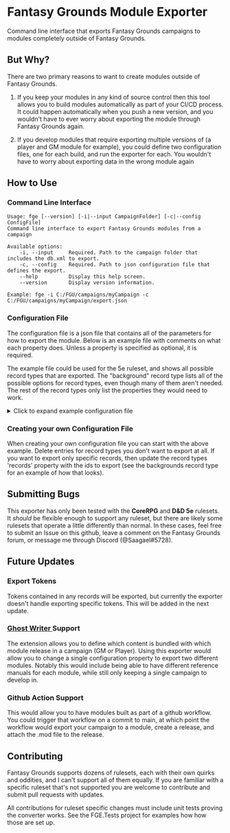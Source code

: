 # Fantasy Grounds Module Exporter

Command line interface that exports Fantasy Grounds campaigns to modules completely outside of Fantasy Grounds.

## But Why?

There are two primary reasons to want to create modules outside of Fantasy Grounds.

1. If you keep your modules in any kind of source control then this tool allows you to build modules automatically as part of your CI/CD process. It could happen automatically when you push a new version, and you wouldn't have to ever worry about exporting the module through Fantasy Grounds again.

2. If you develop modules that require exporting multiple versions of (a player and GM module for example), you could define two configuration files, one for each build, and run the exporter for each. You wouldn't have to worry about exporting data in the wrong module again

## How to Use

### Command Line Interface

```
Usage: fge [--version] [-i|--input CampaignFolder] [-c|--config ConfigFile]
Command line interface to export Fantasy Grounds modules from a campaign

Available options:
    -i, --input     Required. Path to the campaign folder that includes the db.xml to export.
    -c, --config    Required. Path to json configuration file that defines the export.
    --help          Display this help screen.
    --version       Display version information.

Example: fge -i C:/FGU/campaigns/myCampaign -c C:/FGU/campaigns/myCampaign/export.json
```

### Configuration File

The configuration file is a json file that contains all of the parameters for how to export the module. Below is an example file with comments on what each property does. Unless a property is specified as optional, it is required.

The example file could be used for the 5e ruleset, and shows all possible record types that are exported. The "background" record type lists all of the possible options for record types, even though many of them aren't needed. The rest of the record types only list the properties they would need to work.

<details>
<summary>Click to expand example configuration file</summary>

```json
{
    // Relative or absolute path to the folder where the mod file will be put
    // Relative paths are to where the executable is located
    "outputFolder": "C:/FGU/modules",
    // Module's file name (minus the extension)
    "fileName": "moduleName",
    // Relative or absolute path to the thumbnail
    "thumbnail": "",
    // Module name
    "name": "Module_Name",
    // Module display name
    "displayName": "Module Name",
    // Module category
    "category": "Module Category",
    // Module author
    "author": "Your Name",
    // Optional. True if the module is read only. Defaults to false
    "readOnly": false,
    // Optional. True if exporting a player module. Defaults to false
    "playerModule": false,
    // Optional. True if exporting a module for any ruleset. Defaults to false
    "anyRuleset": false,
    // Ruleset label for the module.
    "ruleset": "5E",
    // Relative or absolute path to the folder where the FG data folder is located
    // This is the folder where campaigns, modules, images, tokens, etc. are located
    "fgDataFolder": "C:/FGU",
    // List of record types to export, configured individually
    "recordtypes": [
        {
            // Record type. This shoud match the ruleset's record identifier
            "recordType": "background",
            // The text that's used in the module's index for records of this type
            "libraryName": "Backgrounds",
            // Optional. Element name where this record type is found in the campaign's db.xml before exporting
            // Defaults to the same as recordType
            "dbPath": "background",
            // Optional. Element name where this record type is found in the module's db.xml after exporting
            // Defaults to the same as recordType
            "modulePath": "background",
            // Optional. Element name where this record type is found in a read-only module's db.xml after exporting.
            // Defaults to the same as recordType
            "referencePath": "backgrounddata",
            // Optional. Value for this record type's librarylink.class element in the module's library
            // Defaults to "reference_list"
            "librarylinkClass": "reference_list",
            // Optional. Value for this record type's librarylink.recordname element in the module's library.
            // Defaults to ".."
            "librarylinkRecordName": "..",
            // Optional. Boolean flag to include the recordtype element in the library entry for this record type
            // Defaults to true
            "includeLibraryRecordType": true,
            // Optional. List of record ids to export.
            // If not specified, all records of this type will be exported
            "records": [
                "id-00001",
                "id-00003",
                "id-00010"
            ]
        },
        {
            "recordType": "battle",
            "libraryName": "Encounters",
            "referencePath": "battles",
        },
        {
            "recordType": "battlerandom",
            "libraryName": "Encounters (Random)",
            "referencePath": "battlerandoms",
        },
        {
            // Exporting pregenerated characters these properties to work by default
            "recordType": "charsheet",
            "modulePath": "pregencharsheet",
            "libraryName": "Pregenerated Characters",
            "librarylinkClass": "pregencharselect",
            "librarylinkRecordName": "pregencharsheet",
            "includeLibraryRecordType":  false
        },
        {
            "recordType": "class",
            "libraryName": "Classes",
            "referencePath": "classdata"
        },
        {
            // NOTE: exporting effects does NOT support using the records element to specify specific effects.
            // NOTE: when exporting a read-only module, Effects do not have a referencePath property as they are not exported inside of the reference element.
            "recordType": "effects"
        },
        {
            // While this record type is called 'story', in the backend DB.xml files it is referred to as 'encounter', so we have to update the db and module path accordingly
            "recordType": "story",
            "libraryName": "Story",
            "dbPath": "encounter",
            "modulePath": "encounter",
            "referencePath": "encounters",
        },
        {
            "recordType": "feat",
            "libraryName": "Feats",
            "referencePath": "featdata",
        },
        {
            // NOTE: when exporting a read-only module, Images do not have a referencePath property as they are not exported inside of the reference element.
            "recordType": "image",
            "libraryName": "Images"
        },
        {
            "recordType": "item",
            "libraryName": "Items",
            "referencePath": "equipmentdata"
        },
        {
            "recordType": "itemtemplate",
            "libraryName": "Item Templates",
            "referencePath": "magicrefitemdata",
        },
        {
            // NOTE: exporting modifiers does NOT support using the records element to specify specific modifiers.
            // NOTE: when exporting a read-only module, modifiers do not have a referencePath property as they are not exported inside of the reference element.
            "recordType": "modifiers"
        },
        {
            "recordType": "npc",
            "libraryName": "NPCs",
            "referencePath": "npcdata",
        },
        {
            "recordType": "quest",
            "libraryName": "Quests",
            "referencePath": "questdata",
        },
        {
            "recordType": "race",
            "libraryName": "Races",
            "referencePath": "racedata",
        },
        {
            "recordType": "skill",
            "libraryName": "Skills",
            "referencePath": "skilldata",
        },
        {
            "recordType": "spell",
            "libraryName": "Spells",
            "referencePath": "spelldata",
        },
        {
            // When exporting a read-only module, story templates are located in 'storytemplates' (plural), while in  non-read-only modules they're located in 'storytemplate' (singular).
            "recordType": "storytemplate",
            "libraryName": "Story Templates",
            "referencePath": "storytemplates",
        },
        {
            // This record type is called 'table' (singular), but in the campaign and module DB.xml it is located in the 'tables' (plural) element.
            "recordType": "table",
            "libraryName": "Tables",
            "dbPath": "tables",
            "modulePath": "tables",
            "referencePath": "tables",
        },
        {
            // This record type is called 'treasureparcel' (singular), but in the campaign and module DB.xml it is located in the 'treasureparcels' (plural) element.
            "recordType": "treasureparcel",
            "libraryName": "Parcels",
            "dbPath": "treasureparcels",
            "modulePath": "treasureparcels",
            "referencePath": "treasureparcels",
        }
    ]
}
```

</details>

### Creating your own Configuration File

When creating your own configuration file you can start with the above example. Delete entries for record types you don't want to export at all. If you want to export only specific records, then update the record types 'records' property with the ids to export (see the backgrounds record type for an example of how that looks).

## Submitting Bugs

This exporter has only been tested with the **CoreRPG** and **D&D 5e** rulesets. It _should_ be flexible enough to support any ruleset, but there are likely some rulesets that operate a little differently than normal. In these cases, feel free to submit an Issue on this github, leave a comment on the Fantasy Grounds forum, or message me through Discord (@Saagael#5728).

## Future Updates

### Export Tokens

Tokens contained in any records will be exported, but currently the exporter doesn't handle exporting specific tokens. This will be added in the next update.

### [Ghost Writer ](https://github.com/MeAndUnique/GhostWriter) Support

The extension allows you to define which content is bundled with which module release in a campaign (GM or Player). Using this exporter would allow you to change a single configuration property to export two different modules. Notably this would include being able to have different reference manuals for each module, while still only keeping a single campaign to develop in.

### Github Action Support

This would allow you to have modules built as part of a github workflow. You could trigger that workflow on a commit to main, at which point the workflow would export your campaign to a module, create a release, and attach the .mod file to the release.

## Contributing

Fantasy Grounds supports dozens of rulesets, each with their own quirks and oddities, and I can't support all of them equally. If you are familiar with a specific ruleset that's not supported you are welcome to contribute and submit pull requests with updates.

All contributions for ruleset specific changes must include unit tests proving the converter works. See the FGE.Tests project for examples how how those are set up.
